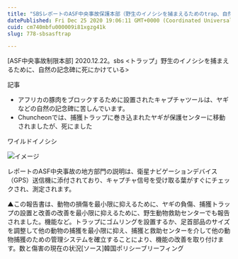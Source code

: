 ```yaml
---
title: "SBSレポートのASF中央事故保護本部（野生のイノシシを捕まえるためのtrap、自然のモニュメントに死ぬ）"
datePublished: Fri Dec 25 2020 19:06:11 GMT+0000 (Coordinated Universal Time)
cuid: cm740mbfu000009i81xgzg41k
slug: 778-sbsasftrap

---
```



[ASF中央事故制限本部] 2020.12.22。sbs <トラップ」野生のイノシシを捕まえるために、自然の記念碑に死にかけている>

記事

- アフリカの豚肉をブロックするために設置されたキャプチャツールは、ヤギなどの自然の記念碑に苦しんでいます。
- Chuncheonでは、捕獲トラップに巻き込まれたヤギが保護センターに移動されましたが、死にました

ワイルドイノシシ

![イメージ](https://cdn.hashnode.com/res/hashnode/image/upload/v1739491990164/082a9649-1fb5-408d-9855-097bef9f5f18.jpeg)

レポートのASF中央事故の地方部門の説明は、衛星ナビゲーションデバイス（GPS）送信機に添付されており、キャプチャ信号を受け取る葉がすぐにチェックされ、測定されます。

▲この報告書は、動物の損傷を最小限に抑えるために、ヤギの負傷、捕獲トラップの設置と改善の改善を最小限に抑えるために、野生動物救助センターでも報告されました。機能など。トラップにゴムリングを設置するか、足首部品のサイズを調整して他の動物の捕獲を最小限に抑え、捕獲と救助センターを介して他の動物捕獲のための管理システムを確立することにより、機能の改善を取り付けます。数と傷害の現在の状況[ソース]韓国ポリシーブリーフィング